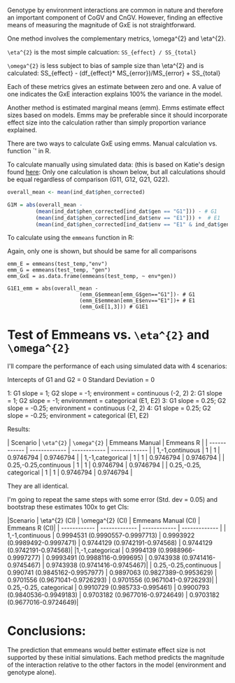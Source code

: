 Genotype by environment interactions are common in nature and therefore an important component of CoGV and CnGV. 
However, finding an effective means of measuring the magnitude of GxE is not straightforward. 

One method involves the complementary metrics, \omega^{2} and \eta^{2}.

`\eta^{2}` is the most simple calcuation: `SS_{effect} / SS_{total} `

`\omega^{2}` is less subject to bias of sample size than \eta^{2} and is calculated: SS_{effect} - (df_{effect}* MS_{error})/MS_{error} + SS_{total}

Each of these metrics gives an estimate between zero and one. A value of one indicates the GxE interaction explains 100% the variance in the model.

Another method is estimated marginal means (emm). Emms estimate effect sizes based on models. Emms may be preferable since it should incorporate effect size into the calculation rather than simply proportion variance explained. 

There are two ways to calculate GxE using emms. Manual calculation vs. function `<emmeans>' in R.

To calculate manually using simulated data: 
(this is based on Katie's design found [here](https://github.com/RCN-ECS/CnGV/edit/master/notebook/20191115_KEL_compareOmega2_effectsize_GxE.md): 
Only one calculation is shown below, but all calculations should be equal regardless of comparison (G11, G12, G21, G22). 

```R
overall_mean <- mean(ind_dat$phen_corrected) 

G1M = abs(overall_mean -
         (mean(ind_dat$phen_corrected[ind_dat$gen == "G1"])) - # G1
         (mean(ind_dat$phen_corrected[ind_dat$env == "E1"])) +  # E1
         (mean(ind_dat$phen_corrected[ind_dat$env == "E1" & ind_dat$gen == "G1"]))) 
```

To calculate using the `emmeans` function in R: 

Again, only one is shown, but should be same for all comparisons

```
emm_E = emmeans(test_temp,"env") 
emm_G = emmeans(test_temp, "gen")
emm_GxE = as.data.frame(emmeans(test_temp, ~ env*gen))

G1E1_emm = abs(overall_mean -
                       (emm_G$emmean[emm_G$gen=="G1"])- # G1
                       (emm_E$emmean[emm_E$env=="E1"])+ # E1
                       (emm_GxE[1,3])) # G1E1
```

# Test of Emmeans vs. `\eta^{2}` and `\omega^{2}`

I'll compare the performance of each using simulated data with 4 scenarios:

Intercepts of G1 and G2 = 0
Standard Deviation = 0

1: G1 slope = 1; G2 slope = -1; environment = continuous (-2, 2) 
2: G1 slope = 1; G2 slope = -1; environment = categorical (E1, E2)
3: G1 slope = 0.25; G2 slope = -0.25; environment = continuous (-2, 2) 
4: G1 slope = 0.25; G2 slope = -0.25; environment = categorical (E1, E2)

Results: 

| Scenario | `\eta^{2}` | `\omega^{2}` | Emmeans Manual | Emmeans R |
| ------------ | ------------- | ------------ | ------------- |
| 1,-1,continuous | 1 | 1 | 0.9746794 | 0.9746794 |
| 1,-1,categorical | 1 | 1 | 0.9746794 | 0.9746794 |
| 0.25,-0.25,continuous | 1 | 1 | 0.9746794 | 0.9746794 |
| 0.25,-0.25, categorical | 1 | 1 | 0.9746794 | 0.9746794 |

They are all identical. 

I'm going to repeat the same steps with some error (Std. dev = 0.05) and bootstrap these estimates 100x to get CIs: 

|Scenario | \eta^{2} (CI) | \omega^{2} (CI) | Emmeans Manual (CI) | Emmeans R (CI)|
| ------------ | ------------- | ------------ | ------------- |
| 1,-1,continuous |  0.9994531 (0.9990557-0.9997713) | 0.9993922 (0.9989492-0.9997471) | 0.9744129 (0.9742191-0.974568) | 0.9744129 (0.9742191-0.974568)|
|1,-1,categorical | 0.9994139 (0.9988966-0.9997277) | 0.9993491 (0.9988116-0.999695) | 0.9743938 (0.9741416-0.9745467) | 0.9743938 (0.9741416-0.9745467)|
| 0.25,-0.25,continuous | 0.990741 (0.9845162-0.9957977) | 0.9897063 (0.9827389-0.9953629) | 0.9701556 (0.9671041-0.9726293) | 0.9701556 (0.9671041-0.9726293)|
| 0.25,-0.25, categorical | 0.9910729 (0.985733-0.995461) | 0.9900793 (0.9840536-0.9949183) | 0.9703182 (0.9677016-0.9724649) | 0.9703182 (0.9677016-0.9724649)|


# Conclusions: 
The prediction that emmeans would better estimate effect size is not supported by these initial simulations. Each method predicts the magnitude of the interaction relative to the other factors in the model (environment and genotype alone).
